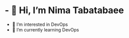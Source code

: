 # - 👋  Hi, I’m Nima Tabatabaee
 - 👀  I’m interested in DevOps
 - 🌱  I’m currently learning DevOps


<!---
nimatbt/nimatbt is a ✨ special ✨ repository because its `README.md` (this file) appears on your GitHub profile.
You can click the Preview link to take a look at your changes.
--->
